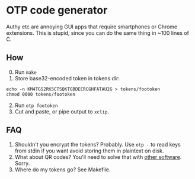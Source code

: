 OTP code generator
===

Authy etc are annoying GUI apps that require smartphones or Chrome
extensions. This is stupid, since you can do the same thing in ~100
lines of C.

How
--

0. Run `make`
1. Store base32-encoded token in tokens dir:

```
echo -n KM4TGS2RK5CTSQKTGBDECRCGHFATAU2G > tokens/footoken
chmod 0600 tokens/footoken
```
2. Run `otp footoken`
3. Cut and paste, or pipe output to `xclip`.

FAQ
--
1. Shouldn't you encrypt the tokens? Probably. Use `otp -` to read keys from stdin if you want avoid storing them in plaintext on disk.
2. What about QR codes? You'll need to solve that with [other software](https://github.com/dlbeer/quirc). Sorry.
3. Where do my tokens go? See Makefile.
